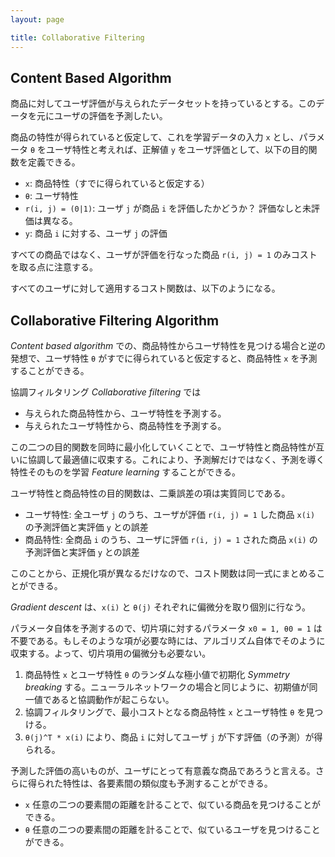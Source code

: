 ```yaml
---
layout: page

title: Collaborative Filtering
---
```


<script type="text/x-mathjax-config">
  MathJax.Hub.Config({ tex2jax: { inlineMath: [['$','$'], ["\\(","\\)"]] } });
</script>
<script type="text/javascript"
  src="http://cdn.mathjax.org/mathjax/latest/MathJax.js?config=TeX-AMS_HTML">
</script>

## Content Based Algorithm

商品に対してユーザ評価が与えられたデータセットを持っているとする。このデータを元にユーザの評価を予測したい。

商品の特性が得られていると仮定して、これを学習データの入力 `x` とし、パラメータ `θ` をユーザ特性と考えれば、正解値 `y` をユーザ評価として、以下の目的関数を定義できる。

<script type="math/tex; mode=display" id="MathJax-Element-content_based_cost">
{\scriptsize \text{$n = $ number of features}} \\
{\scriptsize \text{$x = $ items, $\theta = $ users}} \\
{\scriptsize \text{$r = $ whether or not each user has rated}} \\
{\scriptsize \text{$y = $ rating given by users}} \\

\min_{\theta^{(j)}} \frac{1}{2} \sum_{i;r(i,j) = 1} ((\theta^{(j)})^{T} x^{(i)} - y^{(i, j)})^{2} + \frac{\lambda}{2} \sum_{k = 1}^{n} (\theta_{k}^{(j)})^{2} \\
</script>

* `x`: 商品特性（すでに得られていると仮定する）
* `θ`: ユーザ特性
* `r(i, j) = (0|1)`: ユーザ `j` が商品 `i` を評価したかどうか？ 評価なしと未評価は異なる。
* `y`: 商品 `i` に対する、ユーザ `j` の評価

すべての商品ではなく、ユーザが評価を行なった商品 `r(i, j) = 1` のみコストを取る点に注意する。

すべてのユーザに対して適用するコスト関数は、以下のようになる。

<script type="math/tex; mode=display" id="MathJax-Element-content_based_cost_grad">
{\scriptsize \text{$n_{u} = $ number of users}} \\
\min_{\theta^{(1)} \ldots \theta^{(n_{u})}} J(\theta) = \frac{1}{2} \sum_{j = 1}^{n_{u}} \sum_{i;r(i,j) = 1} ((\theta^{(j)})^{T} x^{(i)} - y^{(i, j)})^{2} + \frac{\lambda}{2} \sum_{j = 1}^{n_{u}} \sum_{k = 1}^{n} (\theta_{k}^{(j)})^{2} \\

\begin{align}
\theta_{k}^{(j)} & := \theta_{k}^{(j)} - \alpha (\sum_{i:r(i, j)=1} ((\theta^{(j)})^{T} x^{(i)} - y^{(i, j)}) x_{k}^{(i)}) & \text{(for $k = 0$)} \\
\theta_{k}^{(j)} & := \theta_{k}^{(j)} - \alpha (\sum_{i:r(i, j)=1} ((\theta^{(j)})^{T} x^{(i)} - y^{(i, j)}) x_{k}^{(i)} + \lambda \theta_{k}^{(j)}) & \text{(for $k \ne 0$)} \\
\end{align}
</script>

## Collaborative Filtering Algorithm

_Content based algorithm_ での、商品特性からユーザ特性を見つける場合と逆の発想で、ユーザ特性 `θ` がすでに得られていると仮定すると、商品特性 `x` を予測することができる。

<script type="math/tex; mode=display" id="MathJax-Element-user_based_cost_grad">
{\scriptsize \text{$n_{m} = $ number of items}} \\
\min_{x^{(1)} \ldots x^{(n_{m})}} J(x) = \frac{1}{2} \sum_{i = 1}^{n_{m}} \sum_{i;r(i,j) = 1} ((\theta^{(j)})^{T} x^{(i)} - y^{(i, j)})^{2} + \frac{\lambda}{2} \sum_{i = 1}^{n_{m}} \sum_{k = 1}^{n} (x_{k}^{(i)})^{2} \\
</script>

協調フィルタリング _Collaborative filtering_ では

* 与えられた商品特性から、ユーザ特性を予測する。
* 与えられたユーザ特性から、商品特性を予測する。

この二つの目的関数を同時に最小化していくことで、ユーザ特性と商品特性が互いに協調して最適値に収束する。これにより、予測解だけではなく、予測を導く特性そのものを学習 _Feature learning_ することができる。

ユーザ特性と商品特性の目的関数は、二乗誤差の項は実質同じである。

* ユーザ特性: 全ユーザ `j` のうち、ユーザが評価 `r(i, j) = 1` した商品 `x(i)` の予測評価と実評価 `y` との誤差
* 商品特性: 全商品 `i` のうち、ユーザに評価 `r(i, j) = 1` された商品 `x(i)` の予測評価と実評価 `y` との誤差

このことから、正規化項が異なるだけなので、コスト関数は同一式にまとめることができる。

<script type="math/tex; mode=display" id="MathJax-Element-collaborative_filtering_cost">
J(x, \theta) = \frac{1}{2} \sum_{(i, j);r(i,j) = 1} ((\theta^{(j)})^{T} x^{(i)} - y^{(i, j)})^{2} + \frac{\lambda}{2} \sum_{j = 1}^{n_{n}} \sum_{k = 1}^{n} (\theta_{k}^{(j)})^{2} + \frac{\lambda}{2} \sum_{i = 1}^{n_{m}} \sum_{k = 1}^{n} (x_{k}^{(i)})^{2} \\
</script>

_Gradient descent_ は、`x(i)` と `θ(j)` それぞれに偏微分を取り個別に行なう。

<script type="math/tex; mode=display" id="MathJax-Element-collaborative_filtering_grad">
\begin{align}
x_{k}^{(i)} & := x_{k}^{(i)} - \alpha \frac{\partial J}{\partial x_{k}^{(i)}} & \frac{\partial J}{\partial x_{k}^{(i)}} & = \sum_{j:r(i, j)=1} ((\theta^{(j)})^{T} x^{(i)} - y^{(i, j)}) \theta_{k}^{(j)} + \lambda x_{k}^{(i)} \\
\theta_{k}^{(j)} & := \theta_{k}^{(j)} - \alpha \frac{\partial J}{\partial \theta_{k}^{(j)}} & \frac{\partial J}{\partial \theta_{k}^{(j)}} & = \sum_{i:r(i, j)=1} ((\theta^{(j)})^{T} x^{(i)} - y^{(i, j)}) x_{k}^{(i)} + \lambda \theta_{k}^{(j)} \\
\end{align}
</script>

パラメータ自体を予測するので、切片項に対するパラメータ `x0 = 1, θ0 = 1` は不要である。もしそのような項が必要な時には、アルゴリズム自体でそのように収束する。よって、切片項用の偏微分も必要ない。

1. 商品特性 `x` とユーザ特性 `θ` のランダムな極小値で初期化 _Symmetry breaking_ する。ニューラルネットワークの場合と同じように、初期値が同一値であると協調動作が起こらない。
2. 協調フィルタリングで、最小コストとなる商品特性 `x` とユーザ特性 `θ` を見つける。
3. `θ(j)^T * x(i)` により、商品 `i` に対してユーザ `j` が下す評価（の予測）が得られる。

予測した評価の高いものが、ユーザにとって有意義な商品であろうと言える。さらに得られた特性は、各要素間の類似度も予測することができる。

* `x` 任意の二つの要素間の距離を計ることで、似ている商品を見つけることができる。
* `θ` 任意の二つの要素間の距離を計ることで、似ているユーザを見つけることができる。

